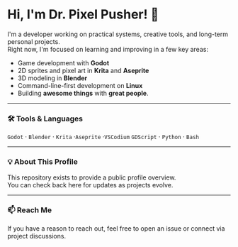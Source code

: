# Hi, I'm Dr. Pixel Pusher! 👋

I'm a developer working on practical systems, creative tools, and long-term personal projects.  
Right now, I'm focused on learning and improving in a few key areas:

- Game development with **Godot**
- 2D sprites and pixel art in **Krita** and **Aseprite**
- 3D modeling in **Blender**
- Command-line-first development on **Linux**
- Building **awesome things** with **great people**.

---

### 🛠️ Tools & Languages

`Godot` · `Blender` · `Krita` ·`Aseprite` ·`VSCodium` 
`GDScript` · `Python` · `Bash`  

---

<!--### 🧩 Current Projects

--- -->

### 💡 About This Profile

This repository exists to provide a public profile overview.  
You can check back here for updates as projects evolve.

---

### 📫 Reach Me

If you have a reason to reach out, feel free to open an issue or connect via project discussions.
